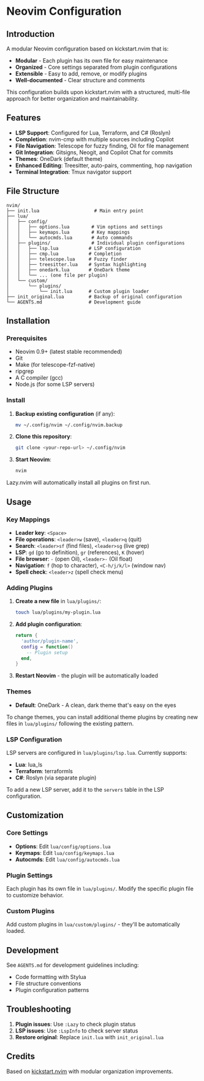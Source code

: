 # Neovim Configuration

## Introduction

A modular Neovim configuration based on kickstart.nvim that is:

* **Modular** - Each plugin has its own file for easy maintenance
* **Organized** - Core settings separated from plugin configurations
* **Extensible** - Easy to add, remove, or modify plugins
* **Well-documented** - Clear structure and comments

This configuration builds upon kickstart.nvim with a structured, multi-file approach for better organization and maintainability.

## Features

- **LSP Support**: Configured for Lua, Terraform, and C# (Roslyn)
- **Completion**: nvim-cmp with multiple sources including Copilot
- **File Navigation**: Telescope for fuzzy finding, Oil for file management
- **Git Integration**: Gitsigns, Neogit, and Copilot Chat for commits
- **Themes**: OneDark (default theme)
- **Enhanced Editing**: Treesitter, auto-pairs, commenting, hop navigation
- **Terminal Integration**: Tmux navigator support

## File Structure

```
nvim/
├── init.lua                    # Main entry point
├── lua/
│   ├── config/
│   │   ├── options.lua        # Vim options and settings
│   │   ├── keymaps.lua        # Key mappings
│   │   └── autocmds.lua       # Auto commands
│   ├── plugins/               # Individual plugin configurations
│   │   ├── lsp.lua           # LSP configuration
│   │   ├── cmp.lua           # Completion
│   │   ├── telescope.lua     # Fuzzy finder
│   │   ├── treesitter.lua    # Syntax highlighting
│   │   ├── onedark.lua       # OneDark theme
│   │   └── ... (one file per plugin)
│   └── custom/
│       └── plugins/
│           └── init.lua      # Custom plugin loader
├── init_original.lua         # Backup of original configuration
└── AGENTS.md                 # Development guide
```

## Installation

### Prerequisites

- Neovim 0.9+ (latest stable recommended)
- Git
- Make (for telescope-fzf-native)
- ripgrep
- A C compiler (gcc)
- Node.js (for some LSP servers)

### Install

1. **Backup existing configuration** (if any):
   ```bash
   mv ~/.config/nvim ~/.config/nvim.backup
   ```

2. **Clone this repository**:
   ```bash
   git clone <your-repo-url> ~/.config/nvim
   ```

3. **Start Neovim**:
   ```bash
   nvim
   ```

Lazy.nvim will automatically install all plugins on first run.

## Usage

### Key Mappings

- **Leader key**: `<Space>`
- **File operations**: `<leader>w` (save), `<leader>q` (quit)
- **Search**: `<leader>sf` (find files), `<leader>sg` (live grep)
- **LSP**: `gd` (go to definition), `gr` (references), `K` (hover)
- **File browser**: `-` (open Oil), `<leader>-` (Oil float)
- **Navigation**: `f` (hop to character), `<C-h/j/k/l>` (window nav)
- **Spell check**: `<leader>z` (spell check menu)

### Adding Plugins

1. **Create a new file** in `lua/plugins/`:
   ```bash
   touch lua/plugins/my-plugin.lua
   ```

2. **Add plugin configuration**:
   ```lua
   return {
     'author/plugin-name',
     config = function()
       -- Plugin setup
     end,
   }
   ```

3. **Restart Neovim** - the plugin will be automatically loaded

### Themes

- **Default**: OneDark - A clean, dark theme that's easy on the eyes

To change themes, you can install additional theme plugins by creating new files in `lua/plugins/` following the existing pattern.

### LSP Configuration

LSP servers are configured in `lua/plugins/lsp.lua`. Currently supports:
- **Lua**: lua_ls
- **Terraform**: terraformls
- **C#**: Roslyn (via separate plugin)

To add a new LSP server, add it to the `servers` table in the LSP configuration.

## Customization

### Core Settings

- **Options**: Edit `lua/config/options.lua`
- **Keymaps**: Edit `lua/config/keymaps.lua`
- **Autocmds**: Edit `lua/config/autocmds.lua`

### Plugin Settings

Each plugin has its own file in `lua/plugins/`. Modify the specific plugin file to customize behavior.

### Custom Plugins

Add custom plugins in `lua/custom/plugins/` - they'll be automatically loaded.

## Development

See `AGENTS.md` for development guidelines including:
- Code formatting with Stylua
- File structure conventions
- Plugin configuration patterns

## Troubleshooting

1. **Plugin issues**: Use `:Lazy` to check plugin status
2. **LSP issues**: Use `:LspInfo` to check server status
3. **Restore original**: Replace `init.lua` with `init_original.lua`

## Credits

Based on [kickstart.nvim](https://github.com/nvim-lua/kickstart.nvim) with modular organization improvements.
